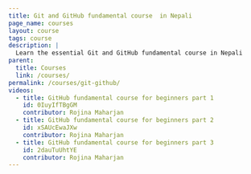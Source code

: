```yaml
---
title: Git and GitHub fundamental course  in Nepali
page_name: courses
layout: course
tags: course
description: |
  Learn the essential Git and GitHub fundamental course in Nepali
parent:
  title: Courses
  link: /courses/
permalink: /courses/git-github/
videos:
  - title: GitHub fundamental course for beginners part 1
    id: 0IuyIfTBgGM
    contributor: Rojina Maharjan
  - title: GitHub fundamental course for beginners part 2
    id: xSAUcEwaJXw
    contributor: Rojina Maharjan
  - title: GitHub fundamental course for beginners part 3
    id: 2dauTuUhtYE
    contributor: Rojina Maharjan
---
```

